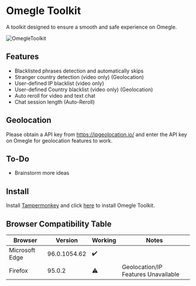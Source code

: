 # Omegle Toolkit
A toolkit designed to ensure a smooth and safe experience on Omegle.

![OmegleToolkit](https://user-images.githubusercontent.com/37220586/147861712-634d09be-0673-4a19-9fdb-1dbd3366dd74.png)

## Features
* Blacklisted phrases detection and automatically skips
* Stranger country detection (video only) (Geolocation)
* User-defined IP blacklist (video only)
* User-defined Country blacklist (video only) (Geolocation)
* Auto reroll for video and text chat
* Chat session length (Auto-Reroll)
## Geolocation
Please obtain a API key from https://ipgeolocation.io/ and enter the API key on Omegle for geolocation features to work.

## To-Do
* Brainstorm more ideas

## Install
Install [Tampermonkey](https://www.tampermonkey.net/) and click [here](https://github.com/Smooklu/OmegleToolkit/raw/main/script.user.js) to install Omegle Toolkit.

## Browser Compatibility Table
|Browser|Version|Working|Notes|
|-|-|-|-|
|Microsoft Edge|96.0.1054.62|✔️|
|Firefox|95.0.2|⚠️|Geolocation/IP Features Unavailable   

